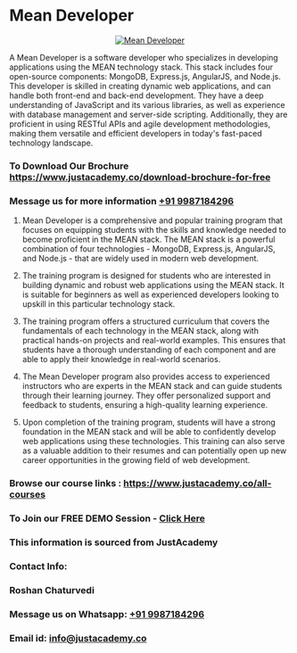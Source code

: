 # Mean Developer

<p align="center">
  <a href="https://justacademy.co/program-detail/mern-stack-development">
    <img src="https://justacademy.co/storage2/program_images/1704700408.webp" alt="Mean Developer">
  </a>
</p>


A Mean Developer is a software developer who specializes in developing applications using the MEAN technology stack. This stack includes four open-source components: MongoDB, Express.js, AngularJS, and Node.js. This developer is skilled in creating dynamic web applications, and can handle both front-end and back-end development. They have a deep understanding of JavaScript and its various libraries, as well as experience with database management and server-side scripting. Additionally, they are proficient in using RESTful APIs and agile development methodologies, making them versatile and efficient developers in today's fast-paced technology landscape.
### To Download Our Brochure https://www.justacademy.co/download-brochure-for-free
### Message us for more information [+91 9987184296](https://api.whatsapp.com/send?phone=919987184296)
1) Mean Developer is a comprehensive and popular training program that focuses on equipping students with the skills and knowledge needed to become proficient in the MEAN stack.
The MEAN stack is a powerful combination of four technologies - MongoDB, Express.js, AngularJS, and Node.js - that are widely used in modern web development.

2) The training program is designed for students who are interested in building dynamic and robust web applications using the MEAN stack. It is suitable for beginners as well as experienced developers looking to upskill in this particular technology stack.

3) The training program offers a structured curriculum that covers the fundamentals of each technology in the MEAN stack, along with practical hands-on projects and real-world examples. This ensures that students have a thorough understanding of each component and are able to apply their knowledge in real-world scenarios.

4) The Mean Developer program also provides access to experienced instructors who are experts in the MEAN stack and can guide students through their learning journey. They offer personalized support and feedback to students, ensuring a high-quality learning experience.

5) Upon completion of the training program, students will have a strong foundation in the MEAN stack and will be able to confidently develop web applications using these technologies. This training can also serve as a valuable addition to their resumes and can potentially open up new career opportunities in the growing field of web development.

### Browse our course links : https://www.justacademy.co/all-courses 
### To Join our FREE DEMO Session - [Click Here](https://www.justacademy.co/register-for-course-demo)


### This information is sourced from JustAcademy
### Contact Info:
### Roshan Chaturvedi
### Message us on Whatsapp: [+91 9987184296](https://api.whatsapp.com/send?phone=919987184296)
### Email id: [info@justacademy.co](mailto:info@justacademy.co)
                    